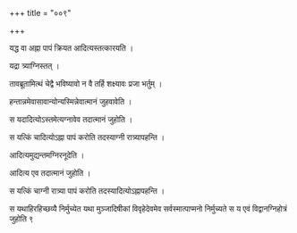 +++
title = "००९"

+++

 

यद्ध वा अह्ना पापं क्रियत आदित्यस्तत्कारयति । 

यद्रा त्र्याग्निस्तत् । 

तावब्रूतामित्थं चेद्वै भविष्यावो न वै तर्हि शक्ष्यावः प्रजा भर्तुम् । 

हन्तान्नमेवासावान्योन्यस्मिन्नेवात्मानं जुहवावेति । 

स यदादित्योऽस्तमेत्यग्नावेव तदात्मानं जुहोति । 

स यत्किं चादित्योऽह्ना पापं करोति तदस्याग्नी रात्र्यापहन्ति । 

आदित्यमुद्यन्तमग्निरनूदेति । 

आदित्य एव तदात्मानं जुहोति । 

स यत्किं चाग्नी रात्र्या पापं करोति तदस्यादित्योऽह्नापहन्ति । 

स यथाहिरहिच्छव्यै निर्मुच्येत यथा मुञ्जादिषीकां विवृहेदेवमेव
सर्वस्मात्पाप्मनो निर्मुच्यते स य एवं
विद्वानग्निहोत्रं जुहोति ९
